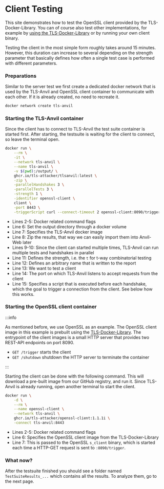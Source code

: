 # Client Testing

This site demonstrates how to test the OpenSSL client provided by the TLS-Docker-Library.
You can of course also test other implementations, for example by [using the TLS-Docker-Library](/docs/Docker-Library) or by running your own client binary.

Testing the client in the most simple form roughly takes around 15 minutes.
However, this duration can increase to several depending on the strength parameter that basically defines how often a single test case is performed with different parameters.

### Preparations

Similar to the server test we first create a dedicated docker network that is used by the TLS-Anvil and OpenSSL client container to communicate with each other. If it is already created, no need to recreate it.

```bash
docker network create tls-anvil
```

### Starting the TLS-Anvil container

Since the client has to connect to TLS-Anvil the test suite container is started first.
After starting, the testsuite is waiting for the client to connect, so leave the terminal open.

```bash showLineNumbers
docker run \
    --rm \
    -it \
    --network tls-anvil \
    --name tls-anvil \
    -v $(pwd):/output/ \
    ghcr.io/tls-attacker/tlsanvil:latest \
    -zip \
    -parallelHandshakes 3 \
    -parallelTests 3 \
    -strength 1 \
    -identifier openssl-client \
    client \
    -port 8443 \
    -triggerScript curl --connect-timeout 2 openssl-client:8090/trigger
```

* Lines 2-5: Docker related command flags
* Line 6: Set the output directory through a docker volume
* Line 7: Specifies the TLS-Anvil docker image
* Line 8: Zip the results, that way we can easily import them into Anvil-Web later
* Lines 9-10: Since the client can started multiple times, TLS-Anvil can run multiple tests and handshakes in parallel
* Line 11: Defines the strength, i.e. the `t` for t-way combinatorial testing
* Line 12: Defines an arbitrary name that is written to the report
* Line 13: We want to test a client
* Line 14: The port on which TLS-Anvil listens to accept requests from the client
* Line 15: Specifies a script that is executed before each handshake, which the goal to trigger a connection from the client. See below how this works.

### Starting the OpenSSL client container

:::info

As mentioned before, we use OpenSSL as an example.
The OpenSSL client image in this example is prebuilt using the [TLS-Docker-Library](https://github.com/tls-attacker/tls-docker-library). The entrypoint of the client images is a small HTTP server that provides two REST-API endpoints on port 8090.
* `GET /trigger` starts the client
* `GET /shutdown` shutdown the HTTP server to terminate the container

:::

Starting the client can be done with the following command. This will download a pre-built image from our GitHub registry, and run it.
Since TLS-Anvil is already running, open another terminal to start the client.

```bash showLineNumbers
docker run \
    -d \
    --rm \
    --name openssl-client \
    --network tls-anvil \
    ghcr.io/tls-attacker/openssl-client:1.1.1i \
    -connect tls-anvil:8443
```

* Lines 2-5: Docker related command flags
* Line 6: Specifies the OpenSSL client image from the TLS-Docker-Library
* Line 7: This is passed to the OpenSSL `s_client` binary, which is started each time a HTTP-GET request is sent to `:8090/trigger`.

### What now?
After the testsuite finished you should see a folder named `TestSuiteResults_...` which contains all the results.
To analyze them, go to the next page.